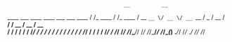                                          __          __
   ____ ___  ____  ____ ___  ___  ____  / /_  ____  / /_  ____
  / __ `__ \/ __ \/ __ `__ \/ _ \/ __ \/ __/ / __ \/ __ \/ __ \
 / / / / / / /_/ / / / / / /  __/ / / / /__ / /_/ / / / / /_/ /
/_/ /_/ /_/\____/_/ /_/ /_/\___/_/ /_/\__(_) .___/_/ /_/ .___/
                                          /_/         /_/
